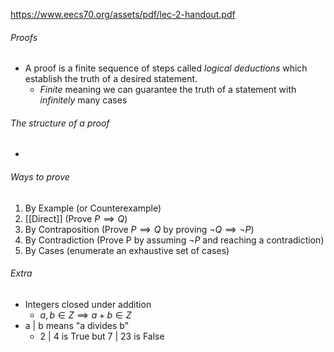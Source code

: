 https://www.eecs70.org/assets/pdf/lec-2-handout.pdf
###### Proofs
- A proof is a finite sequence of steps called *logical deductions* which establish the truth of a desired statement.
	- *Finite* meaning we can guarantee the truth of a statement with *infinitely* many cases
###### The structure of a proof
- 

###### Ways to prove
1. By Example (or Counterexample)
2. [[Direct]] (Prove $P \implies Q$)
3. By Contraposition (Prove $P \implies Q$ by proving $\neg Q \implies \neg P$)
4. By Contradiction (Prove P by assuming $\neg P$ and reaching a contradiction)
5. By Cases (enumerate an exhaustive set of cases)
###### Extra
- Integers closed under addition
	- $a, b \in Z \implies a + b \in Z$
- a | b means "a divides b"
	- 2 | 4 is True but 7 | 23 is False

